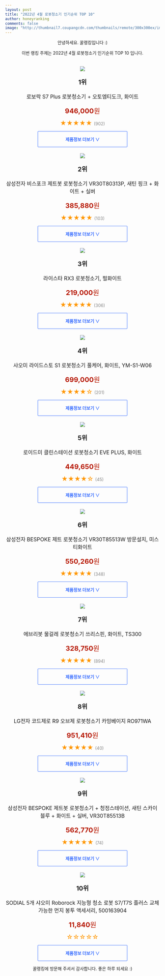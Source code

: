 ```yaml
--- 
layout: post 
title: "2022년 4월 로봇청소기 인기순위 TOP 10" 
author: honeyranking 
comments: false 
image: "http://thumbnail7.coupangcdn.com/thumbnails/remote/300x300ex/image/retail/images/2021/08/27/11/9/01e8c313-bd81-4e96-ab72-cccb79b67ba9.jpg" 
--- 
```

<p style="text-align: center;">안녕하세요. 꿀랭킹입니다 :)</p> <p style="text-align: center;">이번 랭킹 주제는 2022년 4월 로봇청소기 인기순위 TOP 10 입니다.</p><center><img src="http://thumbnail7.coupangcdn.com/thumbnails/remote/300x300ex/image/retail/images/2021/08/27/11/9/01e8c313-bd81-4e96-ab72-cccb79b67ba9.jpg" style="margin-top:20px" /></center> <p style="text-align: center; font-size: 20px"><b>1위</b></p> <p style="text-align: center; font-size: 17px">로보락 S7 Plus 로봇청소기 + 오토엠티도크, 화이트</p> <p style="text-align: center;"><span style="color: #b61800; font-size: 22px;"><b>946,000</b>원</span></p> <p style="text-align: center;"><span style="color: #ff9600; font-size: 20px;">★★★★★ </span><span style="color: #878787;">(902)</span></p> <center><a href="https://link.coupang.com/a/mmjtT"> <div style="font-size: 14px; display: inline-block; padding: 15px 90px; color: #346aff; border-radius: 2px; border: 1px solid #346aff; cursor: pointer;"><b>제품정보 더보기 &or;</b></div> </a></center><center><img src="http://thumbnail6.coupangcdn.com/thumbnails/remote/300x300ex/image/rs_quotation_api/3faegydz/1d6a0677348c432d98d7a98a44ebd578.jpg" style="margin-top:20px" /></center> <p style="text-align: center; font-size: 20px"><b>2위</b></p> <p style="text-align: center; font-size: 17px">삼성전자 비스포크 제트봇 로봇청소기 VR30T80313P, 새틴 핑크 + 화이트 + 실버</p> <p style="text-align: center;"><span style="color: #b61800; font-size: 22px;"><b>385,880</b>원</span></p> <p style="text-align: center;"><span style="color: #ff9600; font-size: 20px;">★★★★★ </span><span style="color: #878787;">(103)</span></p> <center><a href="https://link.coupang.com/a/mmjtU"> <div style="font-size: 14px; display: inline-block; padding: 15px 90px; color: #346aff; border-radius: 2px; border: 1px solid #346aff; cursor: pointer;"><b>제품정보 더보기 &or;</b></div> </a></center><center><img src="http://thumbnail10.coupangcdn.com/thumbnails/remote/300x300ex/image/retail/images/75003317404990-05eba3fb-5cff-405b-bab3-db7745e5e197.jpg" style="margin-top:20px" /></center> <p style="text-align: center; font-size: 20px"><b>3위</b></p> <p style="text-align: center; font-size: 17px">라이스타 RX3 로봇청소기, 펄화이트</p> <p style="text-align: center;"><span style="color: #b61800; font-size: 22px;"><b>219,000</b>원</span></p> <p style="text-align: center;"><span style="color: #ff9600; font-size: 20px;">★★★★★ </span><span style="color: #878787;">(306)</span></p> <center><a href="https://link.coupang.com/a/mmjtW"> <div style="font-size: 14px; display: inline-block; padding: 15px 90px; color: #346aff; border-radius: 2px; border: 1px solid #346aff; cursor: pointer;"><b>제품정보 더보기 &or;</b></div> </a></center><center><img src="http://thumbnail7.coupangcdn.com/thumbnails/remote/300x300ex/image/retail/images/2021/12/08/11/6/f89d6c50-15d1-40cf-84c6-aff3240fc979.jpg" style="margin-top:20px" /></center> <p style="text-align: center; font-size: 20px"><b>4위</b></p> <p style="text-align: center; font-size: 17px">샤오미 라이드스토 S1 로봇청소기 풀케어, 화이트, YM-S1-W06</p> <p style="text-align: center;"><span style="color: #b61800; font-size: 22px;"><b>699,000</b>원</span></p> <p style="text-align: center;"><span style="color: #ff9600; font-size: 20px;">★★★★☆ </span><span style="color: #878787;">(201)</span></p> <center><a href="https://link.coupang.com/a/mmjtX"> <div style="font-size: 14px; display: inline-block; padding: 15px 90px; color: #346aff; border-radius: 2px; border: 1px solid #346aff; cursor: pointer;"><b>제품정보 더보기 &or;</b></div> </a></center><center><img src="http://thumbnail7.coupangcdn.com/thumbnails/remote/300x300ex/image/retail/images/2269622237075373-67326ea6-d249-4ab2-9b21-b92d0cb7479c.jpg" style="margin-top:20px" /></center> <p style="text-align: center; font-size: 20px"><b>5위</b></p> <p style="text-align: center; font-size: 17px">로이드미 클린스테이션 로봇청소기 EVE PLUS, 화이트</p> <p style="text-align: center;"><span style="color: #b61800; font-size: 22px;"><b>449,650</b>원</span></p> <p style="text-align: center;"><span style="color: #ff9600; font-size: 20px;">★★★★☆ </span><span style="color: #878787;">(45)</span></p> <center><a href="https://link.coupang.com/a/mmjtY"> <div style="font-size: 14px; display: inline-block; padding: 15px 90px; color: #346aff; border-radius: 2px; border: 1px solid #346aff; cursor: pointer;"><b>제품정보 더보기 &or;</b></div> </a></center><center><img src="http://thumbnail8.coupangcdn.com/thumbnails/remote/300x300ex/image/retail/images/2021/05/24/14/9/a5a92690-3068-45c5-adff-04ee3dadf9d8.jpg" style="margin-top:20px" /></center> <p style="text-align: center; font-size: 20px"><b>6위</b></p> <p style="text-align: center; font-size: 17px">삼성전자 BESPOKE 제트 로봇청소기 VR30T85513W 방문설치, 미스티화이트</p> <p style="text-align: center;"><span style="color: #b61800; font-size: 22px;"><b>550,260</b>원</span></p> <p style="text-align: center;"><span style="color: #ff9600; font-size: 20px;">★★★★★ </span><span style="color: #878787;">(348)</span></p> <center><a href="https://link.coupang.com/a/mmjt0"> <div style="font-size: 14px; display: inline-block; padding: 15px 90px; color: #346aff; border-radius: 2px; border: 1px solid #346aff; cursor: pointer;"><b>제품정보 더보기 &or;</b></div> </a></center><center><img src="http://thumbnail8.coupangcdn.com/thumbnails/remote/300x300ex/image/retail/images/2021/11/05/17/1/c1e07fd2-6546-49ac-be0d-9ea1ba5b83d0.jpg" style="margin-top:20px" /></center> <p style="text-align: center; font-size: 20px"><b>7위</b></p> <p style="text-align: center; font-size: 17px">에브리봇 물걸레 로봇청소기 쓰리스핀, 화이트, TS300</p> <p style="text-align: center;"><span style="color: #b61800; font-size: 22px;"><b>328,750</b>원</span></p> <p style="text-align: center;"><span style="color: #ff9600; font-size: 20px;">★★★★★ </span><span style="color: #878787;">(894)</span></p> <center><a href="https://link.coupang.com/a/mmjt2"> <div style="font-size: 14px; display: inline-block; padding: 15px 90px; color: #346aff; border-radius: 2px; border: 1px solid #346aff; cursor: pointer;"><b>제품정보 더보기 &or;</b></div> </a></center><center><img src="http://thumbnail8.coupangcdn.com/thumbnails/remote/300x300ex/image/retail/images/2021/07/06/11/3/c1afd97d-c80c-40df-903d-dd6acef2ce9f.jpg" style="margin-top:20px" /></center> <p style="text-align: center; font-size: 20px"><b>8위</b></p> <p style="text-align: center; font-size: 17px">LG전자 코드제로 R9 오브제 로봇청소기 카밍베이지 RO971WA</p> <p style="text-align: center;"><span style="color: #b61800; font-size: 22px;"><b>951,410</b>원</span></p> <p style="text-align: center;"><span style="color: #ff9600; font-size: 20px;">★★★★★ </span><span style="color: #878787;">(40)</span></p> <center><a href="https://link.coupang.com/a/mmjt5"> <div style="font-size: 14px; display: inline-block; padding: 15px 90px; color: #346aff; border-radius: 2px; border: 1px solid #346aff; cursor: pointer;"><b>제품정보 더보기 &or;</b></div> </a></center><center><img src="http://thumbnail7.coupangcdn.com/thumbnails/remote/300x300ex/image/retail/images/2021/06/09/19/8/bf33e2b6-ef41-4ddb-9368-e4cf4bdc4c97.jpg" style="margin-top:20px" /></center> <p style="text-align: center; font-size: 20px"><b>9위</b></p> <p style="text-align: center; font-size: 17px">삼성전자 BESPOKE 제트봇 로봇청소기 + 청정스테이션, 새틴 스카이 블루 + 화이트 + 실버, VR30T85513B</p> <p style="text-align: center;"><span style="color: #b61800; font-size: 22px;"><b>562,770</b>원</span></p> <p style="text-align: center;"><span style="color: #ff9600; font-size: 20px;">★★★★★ </span><span style="color: #878787;">(74)</span></p> <center><a href="https://link.coupang.com/a/mmjt8"> <div style="font-size: 14px; display: inline-block; padding: 15px 90px; color: #346aff; border-radius: 2px; border: 1px solid #346aff; cursor: pointer;"><b>제품정보 더보기 &or;</b></div> </a></center><center><img src="http://thumbnail8.coupangcdn.com/thumbnails/remote/300x300ex/image/vendor_inventory/e8a9/d96992008754f6077c408e223875f149a595529d54c9cef8e45af4caafbd.jpg" style="margin-top:20px" /></center> <p style="text-align: center; font-size: 20px"><b>10위</b></p> <p style="text-align: center; font-size: 17px">SODIAL 5개 샤오미 Roborock 지능형 청소 로봇 S7/T7S 플러스 교체 가능한 먼지 봉투 액세서리, 500163904</p> <p style="text-align: center;"><span style="color: #b61800; font-size: 22px;"><b>11,840</b>원</span></p> <p style="text-align: center;"><span style="color: #ff9600; font-size: 20px;">☆☆☆☆☆ </span><span style="color: #878787;"></span></p> <center><a href="https://link.coupang.com/a/mmjua"> <div style="font-size: 14px; display: inline-block; padding: 15px 90px; color: #346aff; border-radius: 2px; border: 1px solid #346aff; cursor: pointer;"><b>제품정보 더보기 &or;</b></div> </a></center> <p style="text-align: center;">꿀랭킹에 방문해 주셔서 감사합니다. 좋은 하루 되세요 :)</p>
